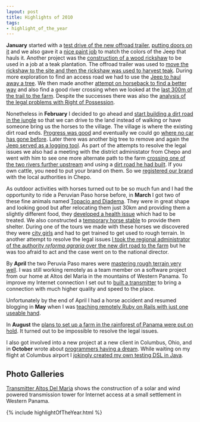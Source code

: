 ```yaml
---
layout: post
title: Highlights of 2010
tags:
- highlight_of_the_year
---
```

**January** started with a [test drive of the new offroad trailer](/2010/01/04/going-off-the-road-with-our-homemade-trailer.html), [putting doors on it](/2010/01/05/doors-for-the-offroad-trailer.html) and we also gave it a [nice paint job](/2010/01/07/nice-doors-and-final-paint-job-for-the-offroad-trailer.html) to match the colors of the Jeep that hauls it. Another project was the [construction of a wood rickshaw](/2010/01/09/wood-rickshaw.html) to be used in a job at a teak plantation. The offroad trailer was used to [move the rickshaw to the site and then the rickshaw was used to harvest teak](/2010/01/10/very-pleased-with-the-wood-transport-rikshaw.html). During more exploration to find an access road we had to use the [Jeep to haul away a tree](/2010/01/26/hauling-a-tree-with-the-jeep.html). We then made another [attempt on horseback to find a better way](/2010/01/27/a-path-on-top.html) and also find a good river crossing when we looked at the [last 300m of the trail to the farm](/2010/01/28/the-last-300-meters.html). Despite the successes there was also the [analysis of the legal problems with Right of Possession](/2010/01/30/analysis-of-legal-problems-with-right-of-possession.html).

Nonetheless in **February** I decided to go ahead and [start building a dirt road in the jungle](/2010/02/02/we-are-building-a-dirt-road-in-the-jungle.html) so that we can drive to the land instead of walking or have someone bring us the horses to the village. The village is where the existing dirt road ends. [Progress was good](/2010/02/04/progress-on-our-dirt-road.html) and eventually we could go [where no car has gone before](/2010/02/07/where-no-car-has-gone-before-what-a-great-feeling.html). Later there was another big tree to remove and again the [Jeep served as a logging tool](/2010/02/13/jeep-as-logging-tool.html). As part of the attempts to resolve the legal issues we also had a meeting with the district administator from Chepo and went with him to see one more alternate path to the farm [crossing one of the two rivers further upstream](/2010/02/15/crossing-the-brazo-de-chuluganti-river.html) and using a [dirt road he had built](/2010/02/18/meeting-with-the-district-administrator-to-complete-the-road.html). If you own cattle, you need to put your brand on them. So we [registered our brand](/2010/02/17/registering-our-brand.html) with the local authorities in Chepo.

As outdoor activities with horses turned out to be so much fun and I had the opportunity to ride a Peruvian Paso horse before, in **March** I got two of these fine animals named [Topacio and Diadema](/2010/03/01/fine-peruvian-horses.html). They were in great shape and looking good but after relocating them just 30km and providing them a slightly different food, they [developed a health issue](/2010/03/07/30-km-and-different-food-can-have-a-dramatic-effect-on-a-horses-health.html) which had to be treated. We also constructed a [temporary horse stable](/2010/03/10/building-a-temporary-horse-stable.html) to provide them shelter. During one of the tours we made with these horses we discovered they were [city girls](/2010/03/23/city-girls-too-afraid-of-creeks.html) and had to get trained to get used to rough terrain. In another attempt to resolve the legal issues [I took the regional administrator of the authority *reforma agraria* over the new dirt road to the farm](/2010/03/17/right-of-possession-and-local-authorities-that-fear-to-act.html) but he was too afraid to act and the case went on to the national director.

By **April** the two Peruvia Paso mares were [mastering rough terrain very well](/2010/04/04/peruvian-mares-mastering-rough-terrain-very-well.html). I was still working remotely as a team member on a software project from our home at Altos del Maria in the mountains of Western Panama. To improve my Internet connection I set out to [built a transmitter](/2010/04/12/building-a-transmitter-over-the-weekend.html) to bring a connection with much higher quality and speed to the place. 

Unfortunately by the end of April I had a horse accident and resumed blogging in **May** when I was [teaching remotely Ruby on Rails with just one useable hand](/2010/05/19/teaching-one-handed-ruby-on-rails-after-an-accident.html).

In **August** the [plans to set up a farm in the rainforest of Panama were put on hold](/2010/08/06/farm-plans-on-hold-due-to-authority-dragging-their-feet.html). It turned out to be impossible to resolve the legal issues.

I also got involved into a new project at a new client in Columbus, Ohio, and in **October** wrote about [programmers having a dream](/2010/10/17/cucumber-when-programmers-have-a-dream.html). While waiting on my flight at Columbus airport I [jokingly created my own testing DSL in Java](/2010/10/31/build-your-own-testing-dsl.html).


## Photo Galleries

[Transmitter Altos Del Maria](/galleries/TransmitterAltosDelMaria/) shows the construction of a solar and wind powered transmission tower for Internet access at a small settlement in Western Panama.

{% include highlightOfTheYear.html %}
